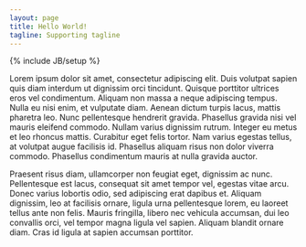 ```yaml
---
layout: page
title: Hello World!
tagline: Supporting tagline
---
```

{% include JB/setup %}

Lorem ipsum dolor sit amet, consectetur adipiscing elit. Duis volutpat sapien quis diam interdum ut dignissim orci tincidunt. Quisque porttitor ultrices eros vel condimentum. Aliquam non massa a neque adipiscing tempus. Nulla eu nisi enim, et vulputate diam. Aenean dictum turpis lacus, mattis pharetra leo. Nunc pellentesque hendrerit gravida. Phasellus gravida nisi vel mauris eleifend commodo. Nullam varius dignissim rutrum. Integer eu metus et leo rhoncus mattis. Curabitur eget felis tortor. Nam varius egestas tellus, at volutpat augue facilisis id. Phasellus aliquam risus non dolor viverra commodo. Phasellus condimentum mauris at nulla gravida auctor.

Praesent risus diam, ullamcorper non feugiat eget, dignissim ac nunc. Pellentesque est lacus, consequat sit amet tempor vel, egestas vitae arcu. Donec varius lobortis odio, sed adipiscing erat dapibus et. Aliquam dignissim, leo at facilisis ornare, ligula urna pellentesque lorem, eu laoreet tellus ante non felis. Mauris fringilla, libero nec vehicula accumsan, dui leo convallis orci, vel tempor magna ligula vel sapien. Aliquam blandit ornare diam. Cras id ligula at sapien accumsan porttitor.